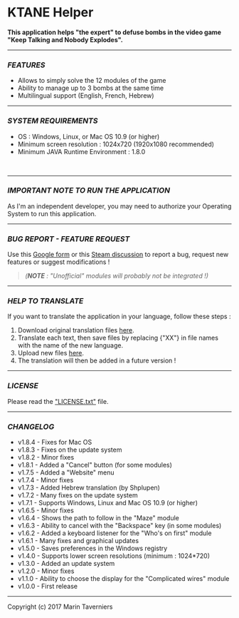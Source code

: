 # **KTANE Helper**

**This application helps "the expert" to defuse bombs in the video game "Keep Talking and Nobody Explodes".**


** **
### *FEATURES*
- Allows to simply solve the 12 modules of the game
- Ability to manage up to 3 bombs at the same time
- Multilingual support (English, French, Hebrew)


** **
### *SYSTEM REQUIREMENTS*
- OS : Windows, Linux, or Mac OS 10.9 (or higher)
- Minimum screen resolution : 1024x720 (1920x1080 recommended)
- Minimum JAVA Runtime Environment : 1.8.0

 
** **
### *IMPORTANT NOTE TO RUN THE APPLICATION*
As I'm an independent developer, you may need to authorize your Operating System to run this application.


** **
### *BUG REPORT - FEATURE REQUEST*
Use this [Google form](https://docs.google.com/forms/d/e/1FAIpQLSdfhX1ud7mLLvmb4UwSu9-sAMgo8KlXtgRYIdYkGlGg1uhyXQ/viewform "Google form") or this [Steam discussion](http://steamcommunity.com/app/341800/discussions/0/357284131795715187/ "Steam discussion") to report a bug, request new features or suggest modifications !  
> *(**NOTE** : "Unofficial" modules will probably not be integrated !)*


** **
### *HELP TO TRANSLATE*
If you want to translate the application in your language, follow these steps :
1) Download original translation files [here](../../tree/master/Translation "Download original translation files").
2) Translate each text, then save files by replacing {"XX"} in file names with the name of the new language.
3) Upload new files [here](https://drive.google.com/open?id=0B_uMcLBE5-StamVNVnoyM0hoUWc "Upload new translation files").
4) The translation will then be added in a future version !


** **
### *LICENSE*
Please read the ["LICENSE.txt"](../../blob/master/LICENSE.txt "LICENSE.txt file") file.


** **
### *CHANGELOG*
* v1.8.4 - Fixes for Mac OS
* v1.8.3 - Fixes on the update system
* v1.8.2 - Minor fixes
* v1.8.1 - Added a "Cancel" button (for some modules)
* v1.7.5 - Added a "Website" menu
* v1.7.4 - Minor fixes
* v1.7.3 - Added Hebrew translation (by Shplupen)
* v1.7.2 - Many fixes on the update system
* v1.7.1 - Supports Windows, Linux and Mac OS 10.9 (or higher)
* v1.6.5 - Minor fixes
* v1.6.4 - Shows the path to follow in the "Maze" module
* v1.6.3 - Ability to cancel with the "Backspace" key (in some modules)
* v1.6.2 - Added a keyboard listener for the "Who's on first" module
* v1.6.1 - Many fixes and graphical updates
* v1.5.0 - Saves preferences in the Windows registry
* v1.4.0 - Supports lower screen resolutions (minimum : 1024*720)
* v1.3.0 - Added an update system
* v1.2.0 - Minor fixes
* v1.1.0 - Ability to choose the display for the "Complicated wires" module
* v1.0.0 - First release


** **
Copyright (c) 2017 Marin Taverniers
